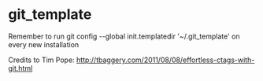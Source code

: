 git_template
============
Remember to run
  git config --global init.templatedir '~/.git_template'
on every new installation

Credits to Tim Pope: http://tbaggery.com/2011/08/08/effortless-ctags-with-git.html
